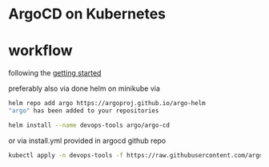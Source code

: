 # ArgoCD on Kubernetes

#   workflow
following the [getting started](https://argoproj.github.io/argo-cd/getting_started/)

preferably also via done helm on minikube via
```bash
helm repo add argo https://argoproj.github.io/argo-helm
"argo" has been added to your repositories

helm install --name devops-tools argo/argo-cd
```
or via install.yml provided in argocd github repo
```bash
kubectl apply -n devops-tools -f https://raw.githubusercontent.com/argoproj/argo-cd/stable/manifests/install.yaml
```

